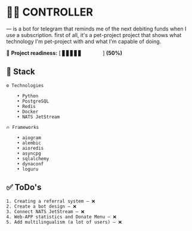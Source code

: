 # 👨‍✈️ CONTROLLER

— is a bot for telegram that reminds me of the next debiting funds when I use a subscription. first of all, 
it's a pet-project project that shows what technology I'm pet-project with and what I'm capable of doing.

🏃 **Project readiness:** [ ▋▋▋▋▋⠀⠀⠀⠀⠀ ] **(50%)**

## 🚀 Stack
    
    ⚙️ Technologies

        • Python
        • PostgreSQL
        • Redis
        • Docker
        • NATS JetStream
    
    🔥 Frameworks
        
        • aiogram
        • alembic
        • aioredis
        • asyncpg
        • sqlalchemy
        • dynaconf
        • loguru

## ✅ ToDo's

    1. Creating a referral system — ❌
    2. Create a bot design — ❌
    3. Connect NATS JetStream — ❌
    4. Web-APP statistics and Donate Menu — ❌
    5. Add multilingualism (a lot of users) — ❌
